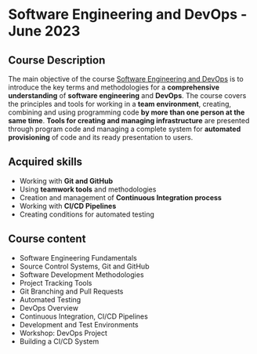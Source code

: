 
# Software Engineering and DevOps - June 2023 

## Course Description

The main objective of the course [Software Engineering and DevOps](https://softuni.bg/trainings/4118/software-engineering-and-devops-june-2023) is to introduce the key terms and methodologies for a **comprehensive understanding** of **software engineering** and **DevOps**. The course covers the principles and tools for working in a **team environment**, creating, combining and using programming code **by more than one person at the same time**. **Tools for creating and managing infrastructure** are presented through program code and managing a complete system for **automated provisioning** of code and its ready presentation to users.

## Acquired skills

- Working with **Git and GitHub**
- Using **teamwork tools** and methodologies
- Creation and management of **Continuous Integration process**
- Working with **CI/CD Pipelines**
- Creating conditions for automated testing

## Course content

- Software Engineering Fundamentals 
- Source Control Systems, Git and GitHub  
- Software Development Methodologies  
- Project Tracking Tools 
- Git Branching and Pull Requests  
- Automated Testing 
- DevOps Overview 
- Continuous Integration, CI/CD Pipelines 
- Development and Test Environments 
- Workshop: DevOps Project 
- Building a CI/CD System 
